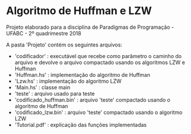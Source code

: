 # Algoritmo de Huffman e LZW

Projeto elaborado para a disciplina de Paradigmas de Programação - UFABC - 2º quadrimestre 2018

A pasta 'Projeto' contém os seguintes arquivos:

- 'codificador'             : executável que recebe como parâmetro o caminho do arquivo e devolve o arquivo compactado usando os algoritmos LZW e Huffman
- 'Huffman.hs'              : implementação do algoritmo de Huffman
- 'Lzw.hs'                  : implementação do algoritmo LZW
- 'Main.hs'                 : classe main
- 'teste'                   : arquivo usado para teste
- 'codificado_huffman.bin'  : arquivo 'teste' compactado usando o algoritmo de Huffman
- 'codificado_lzw.bin'      : arquivo 'teste' compactado usando o algoritmo LZW
- 'Tutorial.pdf'            : explicação das funções implementadas
